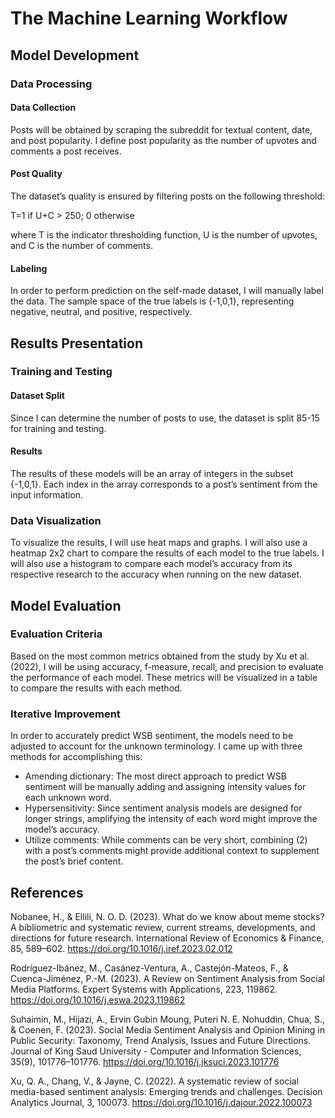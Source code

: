 # The Machine Learning Workflow

## Model Development

### Data Processing

#### Data Collection

Posts will be obtained by scraping the subreddit for textual content, date, and post popularity. I define post popularity as the number of upvotes and comments a post receives.

#### Post Quality

The dataset’s quality is ensured by filtering posts on the following threshold:

  T=1 if U+C > 250; 0 otherwise

where T is the indicator thresholding function, U is the number of upvotes, and C is the number of comments.

#### Labeling

In order to perform prediction on the self-made dataset, I will manually label the data. The sample space of the true labels is {-1,0,1}, representing negative, neutral, and positive, respectively.

## Results Presentation

### Training and Testing

#### Dataset Split

Since I can determine the number of posts to use, the dataset is split 85-15 for training and testing. 

#### Results

The results of these models will be an array of integers in the subset {-1,0,1}. Each index in the array corresponds to a post’s sentiment from the input information.

### Data Visualization

To visualize the results, I will use heat maps and graphs. I will also use a heatmap 2x2 chart to compare the results of each model to the true labels. I will also use a histogram to compare each model’s accuracy from its respective research to the accuracy when running on the new dataset.

## Model Evaluation

### Evaluation Criteria

Based on the most common metrics obtained from the study by Xu et al. (2022), I will be using accuracy, f-measure, recall, and precision to evaluate the performance of each model. These metrics will be visualized in a table to compare the results with each method.

### Iterative Improvement

In order to accurately predict WSB sentiment, the models need to be adjusted to account for the unknown terminology. I came up with three methods for accomplishing this:

- Amending dictionary: The most direct approach to predict WSB sentiment will be manually adding and assigning intensity values for each unknown word.
- Hypersensitivity: Since sentiment analysis models are designed for longer strings, amplifying the intensity of each word might improve the model’s accuracy.
- Utilize comments: While comments can be very short, combining (2) with a post’s comments might provide additional context to supplement the post’s brief content.

## References

Nobanee, H., & Ellili, N. O. D. (2023). What do we know about meme stocks? A bibliometric and systematic review, current streams, developments, and directions for future research. International Review of Economics & Finance, 85, 589–602. https://doi.org/10.1016/j.iref.2023.02.012

Rodríguez-Ibánez, M., Casánez-Ventura, A., Castejón-Mateos, F., & Cuenca-Jiménez, P.-M. (2023). A Review on Sentiment Analysis from Social Media Platforms. Expert Systems with Applications, 223, 119862. https://doi.org/10.1016/j.eswa.2023.119862

Suhaimin, M., Hijazi, A., Ervin Gubin Moung, Puteri N. E. Nohuddin, Chua, S., & Coenen, F. (2023). Social Media Sentiment Analysis and Opinion Mining in Public Security: Taxonomy, Trend Analysis, Issues and Future Directions. Journal of King Saud University - Computer and Information Sciences, 35(9), 101776–101776. https://doi.org/10.1016/j.jksuci.2023.101776

Xu, Q. A., Chang, V., & Jayne, C. (2022). A systematic review of social media-based sentiment analysis: Emerging trends and challenges. Decision Analytics Journal, 3, 100073. https://doi.org/10.1016/j.dajour.2022.100073
